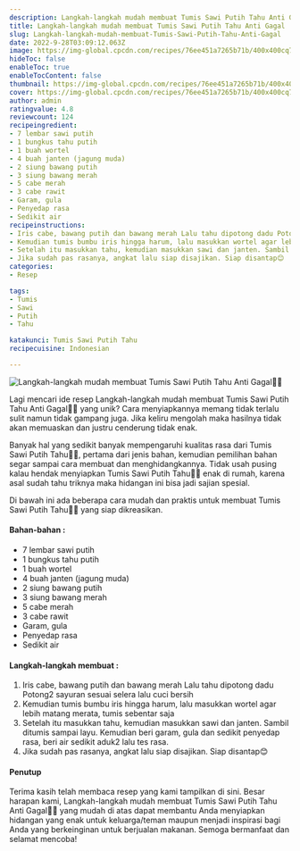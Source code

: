 ```yaml
---
description: Langkah-langkah mudah membuat Tumis Sawi Putih Tahu Anti Gagal"
title: Langkah-langkah mudah membuat Tumis Sawi Putih Tahu Anti Gagal
slug: Langkah-langkah-mudah-membuat-Tumis-Sawi-Putih-Tahu-Anti-Gagal
date: 2022-9-28T03:09:12.063Z
image: https://img-global.cpcdn.com/recipes/76ee451a7265b71b/400x400cq70/photo.jpg
hideToc: false
enableToc: true
enableTocContent: false
thumbnail: https://img-global.cpcdn.com/recipes/76ee451a7265b71b/400x400cq70/photo.jpg
cover: https://img-global.cpcdn.com/recipes/76ee451a7265b71b/400x400cq70/photo.jpg
author: admin
ratingvalue: 4.8
reviewcount: 124
recipeingredient:
- 7 lembar sawi putih
- 1 bungkus tahu putih
- 1 buah wortel
- 4 buah janten (jagung muda)
- 2 siung bawang putih
- 3 siung bawang merah
- 5 cabe merah
- 3 cabe rawit
- Garam, gula
- Penyedap rasa
- Sedikit air
recipeinstructions:
- Iris cabe, bawang putih dan bawang merah Lalu tahu dipotong dadu Potong2 sayuran sesuai selera lalu cuci bersih
- Kemudian tumis bumbu iris hingga harum, lalu masukkan wortel agar lebih matang merata, tumis sebentar saja
- Setelah itu masukkan tahu, kemudian masukkan sawi dan janten. Sambil ditumis sampai layu. Kemudian beri garam, gula dan sedikit penyedap rasa, beri air sedikit aduk2 lalu tes rasa.
- Jika sudah pas rasanya, angkat lalu siap disajikan. Siap disantap😊
categories:
- Resep

tags:
- Tumis
- Sawi
- Putih
- Tahu

katakunci: Tumis Sawi Putih Tahu
recipecuisine: Indonesian

---
```


![Langkah-langkah mudah membuat Tumis Sawi Putih Tahu Anti Gagal👩‍🍳](https://img-global.cpcdn.com/recipes/76ee451a7265b71b/400x400cq70/photo.jpg)

Lagi mencari ide resep Langkah-langkah mudah membuat Tumis Sawi Putih Tahu Anti Gagal👩‍🍳 yang unik? Cara menyiapkannya memang tidak terlalu sulit namun tidak gampang juga. Jika keliru mengolah maka hasilnya tidak akan memuaskan dan justru cenderung tidak enak.

Banyak hal yang sedikit banyak mempengaruhi kualitas rasa dari Tumis Sawi Putih Tahu👩‍🍳, pertama dari jenis bahan, kemudian pemilihan bahan segar sampai cara membuat dan menghidangkannya. Tidak usah pusing kalau hendak menyiapkan Tumis Sawi Putih Tahu👩‍🍳 enak di rumah, karena asal sudah tahu triknya maka hidangan ini bisa jadi sajian spesial.

Di bawah ini ada beberapa cara mudah dan praktis untuk membuat Tumis Sawi Putih Tahu👩‍🍳 yang siap dikreasikan.

<!--inarticleads1-->

#### Bahan-bahan :

- 7 lembar sawi putih
- 1 bungkus tahu putih
- 1 buah wortel
- 4 buah janten (jagung muda)
- 2 siung bawang putih
- 3 siung bawang merah
- 5 cabe merah
- 3 cabe rawit
- Garam, gula
- Penyedap rasa
- Sedikit air

<!--inarticleads2-->

#### Langkah-langkah membuat :

1. Iris cabe, bawang putih dan bawang merah Lalu tahu dipotong dadu Potong2 sayuran sesuai selera lalu cuci bersih
1. Kemudian tumis bumbu iris hingga harum, lalu masukkan wortel agar lebih matang merata, tumis sebentar saja
1. Setelah itu masukkan tahu, kemudian masukkan sawi dan janten. Sambil ditumis sampai layu. Kemudian beri garam, gula dan sedikit penyedap rasa, beri air sedikit aduk2 lalu tes rasa.
1. Jika sudah pas rasanya, angkat lalu siap disajikan. Siap disantap😊

#### Penutup

Terima kasih telah membaca resep yang kami tampilkan di sini. Besar harapan kami, Langkah-langkah mudah membuat Tumis Sawi Putih Tahu Anti Gagal👩‍🍳 yang mudah di atas dapat membantu Anda menyiapkan hidangan yang enak untuk keluarga/teman maupun menjadi inspirasi bagi Anda yang berkeinginan untuk berjualan makanan. Semoga bermanfaat dan selamat mencoba!